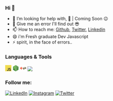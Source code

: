 ### Hi  👋


- 🤔 I’m looking for help with, 🚀 | Coming Soon 😉
- 💬 Give me an error I'll find out 😎
- 📫 How to reach me: [Github](https://github.com/Trisna-Nadi-Selamet), [Twitter](https://twitter.com/NadiTrisna), [Linkedin](https://www.linkedin.com/in/trisna-nadi-s/)
- 😄 i'm Fresh graduate Dev Javascript
- ⚡ spirit, in the face of errors..

### Languages & Tools

<code><img height="20" src="https://raw.githubusercontent.com/github/explore/80688e429a7d4ef2fca1e82350fe8e3517d3494d/topics/javascript/javascript.png"></code>
<code><img height="20" src="https://raw.githubusercontent.com/github/explore/80688e429a7d4ef2fca1e82350fe8e3517d3494d/topics/nodejs/nodejs.png"></code>
<code><img height="20" src="https://raw.githubusercontent.com/github/explore/80688e429a7d4ef2fca1e82350fe8e3517d3494d/topics/git/git.png"></code>
<code><img height="20" src="https://glints.com/id/lowongan/wp-content/uploads/2020/10/logo-reactjs.jpg"></code>



### Follow me:

<a href="https://www.linkedin.com/in/trisna-nadi-s/" target="_blank"><img src="https://img.shields.io/badge/LinkedIn-%230077B5.svg?&style=flat-square&logo=linkedin&logoColor=white" alt="LinkedIn"></a>
<a href="https://www.instagram.com/nadi.selamet" target="_blank"><img src="https://img.shields.io/badge/Instagram-%23E4405F.svg?&style=flat-square&logo=instagram&logoColor=white" alt="Instagram"></a>
<a href="https://www.twitter.com/NadiTrisna" target="_blank"><img src="https://img.shields.io/badge/Twitter-%231877F2.svg?&style=flat-square&logo=twitter&logoColor=white" alt="Twitter"></a>
